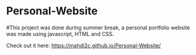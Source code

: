 # Personal-Website

#This project was done during summer break, a personal portfolio website was made using javascript, HTML and CSS.

Check out it here: <a target="_blank" >https://mahdi2c.github.io/Personal-Website/</a>
